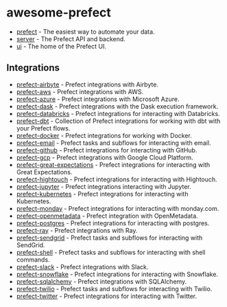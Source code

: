 # awesome-prefect

- [prefect](https://github.com/PrefectHQ/prefect) - The easiest way to automate your data.
- [server](https://github.com/PrefectHQ/server) - The Prefect API and backend.
- [ui](https://github.com/PrefectHQ/ui) - The home of the Prefect UI.

## Integrations

- [prefect-airbyte](https://github.com/PrefectHQ/prefect-airbyte) - Prefect integrations with Airbyte.
- [prefect-aws](https://github.com/PrefectHQ/prefect-aws) - Prefect integrations with AWS.
- [prefect-azure](https://github.com/PrefectHQ/prefect-azure) - Prefect integrations with Microsoft Azure.
- [prefect-dask](https://github.com/PrefectHQ/prefect-dask) - Prefect integrations with the Dask execution framework.
- [prefect-databricks](https://github.com/PrefectHQ/prefect-databricks) - Prefect integrations for interacting with Databricks.
- [prefect-dbt](https://github.com/PrefectHQ/prefect-dbt) - Collection of Prefect integrations for working with dbt with your Prefect flows.
- [prefect-docker](https://github.com/PrefectHQ/prefect-docker) - Prefect integrations for working with Docker.
- [prefect-email](https://github.com/PrefectHQ/prefect-email) - Prefect tasks and subflows for interacting with email.
- [prefect-github](https://github.com/PrefectHQ/prefect-github) - Prefect integrations for interacting with GitHub.
- [prefect-gcp](https://github.com/PrefectHQ/prefect-gcp) - Prefect integrations with Google Cloud Platform.
- [prefect-great-expectations](https://github.com/PrefectHQ/prefect-great-expectations) - Prefect integrations for interacting with Great Expectations.
- [prefect-hightouch](https://github.com/PrefectHQ/prefect-hightouch) - Prefect integrations for interacting with Hightouch.
- [prefect-jupyter](https://github.com/PrefectHQ/prefect-jupyter) - Prefect integrations interacting with Jupyter.
- [prefect-kubernetes](https://github.com/PrefectHQ/prefect-kubernetes) - Prefect integrations for interacting with Kubernetes.
- [prefect-monday](https://github.com/PrefectHQ/prefect-monday) - Prefect integrations for interacting with monday.com.
- [prefect-openmetadata](https://github.com/PrefectHQ/prefect-openmetadata) - Prefect integration with OpenMetadata.
- [prefect-postgres](https://github.com/PrefectHQ/prefect-postgres) - Prefect integrations for interacting with postgres.
- [prefect-ray](https://github.com/PrefectHQ/prefect-ray) - Prefect integrations with Ray.
- [prefect-sendgrid](https://github.com/PrefectHQ/prefect-sendgrid) - Prefect tasks and subflows for interacting with SendGrid.
- [prefect-shell](https://github.com/PrefectHQ/prefect-shell) - Prefect tasks and subflows for interacting with shell commands.
- [prefect-slack](https://github.com/PrefectHQ/prefect-slack) - Prefect integrations with Slack.
- [prefect-snowflake](https://github.com/PrefectHQ/prefect-snowflake) - Prefect integrations for interacting with Snowflake.
- [prefect-sqlalchemy](https://github.com/PrefectHQ/prefect-sqlalchemy) - Prefect integrations with SQLAlchemy.
- [prefect-twilio](https://github.com/PrefectHQ/prefect-twilio) - Prefect tasks and subflows for interacting with Twilio.
- [prefect-twitter](https://github.com/PrefectHQ/prefect-twitter) - Prefect integrations for interacting with Twitter.
